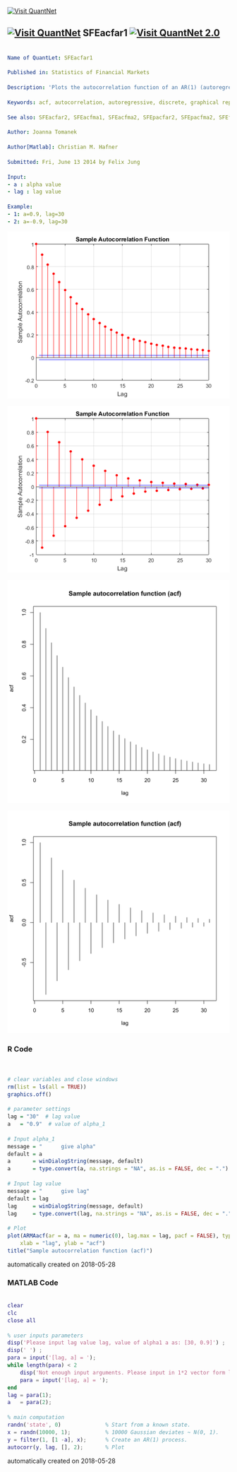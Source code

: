 [<img src="https://github.com/QuantLet/Styleguide-and-FAQ/blob/master/pictures/banner.png" width="888" alt="Visit QuantNet">](http://quantlet.de/)

## [<img src="https://github.com/QuantLet/Styleguide-and-FAQ/blob/master/pictures/qloqo.png" alt="Visit QuantNet">](http://quantlet.de/) **SFEacfar1** [<img src="https://github.com/QuantLet/Styleguide-and-FAQ/blob/master/pictures/QN2.png" width="60" alt="Visit QuantNet 2.0">](http://quantlet.de/)

```yaml

Name of QuantLet: SFEacfar1

Published in: Statistics of Financial Markets

Description: 'Plots the autocorrelation function of an AR(1) (autoregressive) process.'

Keywords: acf, autocorrelation, autoregressive, discrete, graphical representation, linear, plot, process, simulation, stationary, stochastic, stochastic-process, time-series

See also: SFEacfar2, SFEacfma1, SFEacfma2, SFEpacfar2, SFEpacfma2, SFEfgnacf

Author: Joanna Tomanek

Author[Matlab]: Christian M. Hafner 

Submitted: Fri, June 13 2014 by Felix Jung

Input: 
- a : alpha value
- lag : lag value

Example: 
- 1: a=0.9, lag=30
- 2: a=-0.9, lag=30
```

![Picture1](SFEacfar1-1_m.png)

![Picture2](SFEacfar1-2_m.png)

![Picture3](SFEacfar11.png)

![Picture4](SFEacfar12.png)

### R Code
```r


# clear variables and close windows
rm(list = ls(all = TRUE))
graphics.off()

# parameter settings
lag = "30"  # lag value
a   = "0.9"  # value of alpha_1

# Input alpha_1
message = "      give alpha"
default = a
a       = winDialogString(message, default)
a       = type.convert(a, na.strings = "NA", as.is = FALSE, dec = ".")

# Input lag value
message = "      give lag"
default = lag
lag     = winDialogString(message, default)
lag     = type.convert(lag, na.strings = "NA", as.is = FALSE, dec = ".")

# Plot
plot(ARMAacf(ar = a, ma = numeric(0), lag.max = lag, pacf = FALSE), type = "h", 
    xlab = "lag", ylab = "acf")
title("Sample autocorrelation function (acf)")
```

automatically created on 2018-05-28

### MATLAB Code
```matlab

clear
clc
close all

% user inputs parameters
disp('Please input lag value lag, value of alpha1 a as: [30, 0.9]') ;
disp(' ') ;
para = input('[lag, a] = ');
while length(para) < 2
    disp('Not enough input arguments. Please input in 1*2 vector form like [30, 0.9] or [30 0.9]');
    para = input('[lag, a] = ');
end
lag = para(1);
a   = para(2);

% main computation
randn('state', 0)              % Start from a known state.
x = randn(10000, 1);           % 10000 Gaussian deviates ~ N(0, 1).
y = filter(1, [1 -a], x);      % Create an AR(1) process.
autocorr(y, lag, [], 2);       % Plot
```

automatically created on 2018-05-28
